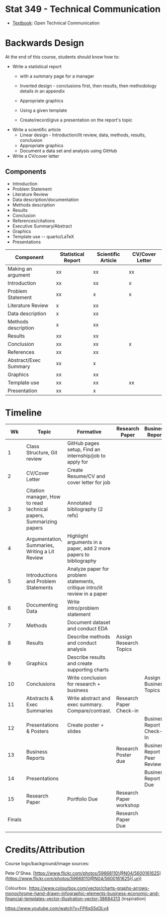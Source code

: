 # Stat 349 - Technical Communication

-   [Textbook](https://alg.manifoldapp.org/read/open-technical-communication/section/67ef90ba-8ca3-4e8e-abb0-0a3966cf2ac7): Open Technical Communication

# Backwards Design

At the end of this course, students should know how to:

-   Write a statistical report
    -   with a summary page for a manager

    -   Inverted design - conclusions first, then results, then methodology details in an appendix

    -   Appropriate graphics

    -   Using a given template

    -   Create/record/give a presentation on the report's topic
-   Write a scientific article
    -   Linear design - Introduction/lit review, data, methods, results, conclusion
    -   Appropriate graphics
    -   Document a data set and analysis using GitHub
-   Write a CV/cover letter

## Components

-   Introduction
-   Problem Statement
-   Literature Review
-   Data description/documentation
-   Methods description
-   Results
-   Conclusion
-   References/citations
-   Executive Summary/Abstract
-   Graphics
-   Template use -- quarto/LaTeX
-   Presentations

| Component             | Statistical Report | Scientific Article | CV/Cover Letter |
|-----------------------|--------------------|--------------------|-----------------|
| Making an argument    | xx                 | xx                 | xx              |
| Introduction          | xx                 | xx                 | x               |
| Problem Statement     | xx                 | x                  | x               |
| Literature Review     | x                  | xx                 |                 |
| Data description      | x                  | xx                 |                 |
| Methods description   | x                  | xx                 |                 |
| Results               | xx                 | xx                 |                 |
| Conclusion            | xx                 | xx                 | x               |
| References            | xx                 | xx                 |                 |
| Abstract/Exec Summary | xx                 | x                  |                 |
| Graphics              | xx                 | xx                 |                 |
| Template use          | xx                 | xx                 | xx              |
| Presentation          | xx                 | x                  |                 |

# Timeline

| Wk | Topic | Formative | Research Paper | Business Report |
|----|----|----|----|----|
| 1 | Class Structure, Git review | GitHub pages setup, Find an internship/job to apply for |  |  |
| 2 | CV/Cover Letter | Create Resume/CV and cover letter for job |  |  |
| 3 | Citation manager, How to read technical papers, Summarizing papers | Annotated bibliography (2 refs) |  |  |
| 4 | Argumentation, Summaries, Writing a Lit Review | Highlight arguments in a paper, add 2 more papers to bibliography |  |  |
| 5 | Introductions and Problem Statements | Analyze paper for problem statements, critique intro/lit review in a paper |  |  |
| 6 | Documenting Data | Write intro/problem statement |  |  |
| 7 | Methods | Document dataset and conduct EDA |  |  |
| 8 | Results | Describe methods and conduct analysis | Assign Research Topics |  |
| 9 | Graphics | Describe results and create supporting charts |  |  |
| 10 | Conclusions | Write conclusion for research + business |  | Assign Business Topics |
| 11 | Abstracts & Exec Summaries | Write abstract and exec summary. Compare/contrast. | Research Paper Check-in |  |
| 12 | Presentations & Posters | Create poster + slides |  | Business Report Check-In |
| 13 | Business Reports |  | Research Poster due | Business Report Peer Review |
| 14 | Presentations |  |  | Business Report Due |
| 15 | Research Paper | Portfolio Due | Research Paper workshop |  |
| Finals |  |  | Research Paper Due |  |
|  |  |  |  |  |

# Credits/Attribution

Course logo/background/image sources:

Pete O'Shea. [https://www.flickr.com/photos/59668110\@N04/5600161625](https://www.flickr.com/photos/59668110@N04/5600161625){.uri}

Colourbox. <https://www.colourbox.com/vector/charts-graphs-arrows-monochrome-hand-drawn-infographic-elements-business-economic-and-financial-templates-vector-illustration-vector-38684313> (inspiration)

<https://www.youtube.com/watch?v=FP6qS5d3Ly4>
